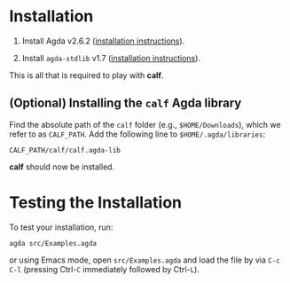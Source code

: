 # Installation

1. Install Agda v2.6.2 ([installation instructions](https://agda.readthedocs.io/en/v2.6.2/getting-started/installation.html)).

2. Install `agda-stdlib` v1.7 ([installation instructions](https://github.com/agda/agda-stdlib/blob/v1.7/notes/installation-guide.md)).

This is all that is required to play with **calf**.

## (Optional) Installing the `calf` Agda library

Find the absolute path of the `calf` folder (e.g., `$HOME/Downloads`), which we refer to as `CALF_PATH`.
Add the following line to `$HOME/.agda/libraries`:
```
CALF_PATH/calf/calf.agda-lib
```

**calf** should now be installed.


# Testing the Installation

To test your installation, run:
```
agda src/Examples.agda
```
or using Emacs mode, open `src/Examples.agda` and load the file by via `C-c C-l` (pressing Ctrl-`C` immediately followed by Ctrl-`L`).
